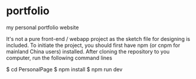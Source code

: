 # portfolio
my personal portfolio website

It's not a pure front-end / webapp project as the sketch file for designing is included. 
To initiate the project, you should first have npm (or cnpm for mainland China users) installed.
After cloning the repository to you computer, run the following command lines

$ cd PersonalPage
$ npm install
$ npm run dev
